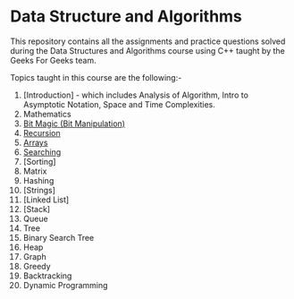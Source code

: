 # Data Structure and Algorithms 
This repository contains all the assignments and practice questions solved during the Data Structures and Algorithms course using C++ taught by the Geeks For Geeks team.

Topics taught in this course are the following:-

1) [Introduction] - which includes Analysis of Algorithm, Intro to Asymptotic Notation, Space and Time Complexities.
2) Mathematics
3) [Bit Magic (Bit Manipulation)](https://github.com/jainbhupesh533/Geek-for-Geeks-DSA/tree/master/Binary)
4) [Recursion](https://github.com/jainbhupesh533/Geek-for-Geeks-DSA/tree/master/Recursion)
5) [Arrays](https://github.com/jainbhupesh533/Geek-for-Geeks-DSA/tree/master/Arrays)
6) [Searching](https://github.com/jainbhupesh533/Geek-for-Geeks-DSA/tree/master/Searching)
7) [Sorting]
8) Matrix
9) Hashing
10) [Strings]
11) [Linked List]
12) [Stack]
13) Queue
14) Tree
15) Binary Search Tree
16) Heap
17) Graph
18) Greedy
19) Backtracking
20) Dynamic Programming
